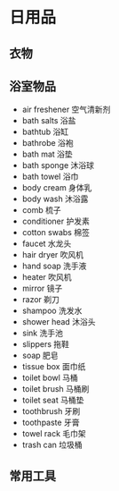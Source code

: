 # 日用品

## 衣物

## 浴室物品

- air freshener 空气清新剂
- bath salts 浴盐
- bathtub 浴缸
- bathrobe 浴袍
- bath mat 浴垫
- bath sponge 沐浴球
- bath towel 浴巾
- body cream 身体乳
- body wash 沐浴露
- comb 梳子
- conditioner 护发素
- cotton swabs 棉签
- faucet 水龙头
- hair dryer 吹风机
- hand soap 洗手液
- heater 吹风机
- mirror 镜子
- razor 剃刀
- shampoo 洗发水
- shower head 沐浴头
- sink 洗手池
- slippers 拖鞋
- soap 肥皂
- tissue box 面巾纸
- toilet bowl 马桶
- toilet brush 马桶刷
- toilet seat 马桶垫
- toothbrush 牙刷
- toothpaste 牙膏
- towel rack 毛巾架
- trash can 垃圾桶

## 常用工具
